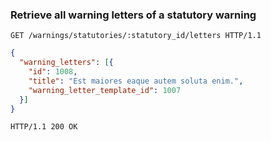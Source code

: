 ### Retrieve all warning letters of a statutory warning

```http
GET /warnings/statutories/:statutory_id/letters HTTP/1.1
```

```json
{
  "warning_letters": [{
    "id": 1008,
    "title": "Est maiores eaque autem soluta enim.",
    "warning_letter_template_id": 1007
  }]
}
```

```http
HTTP/1.1 200 OK
```
